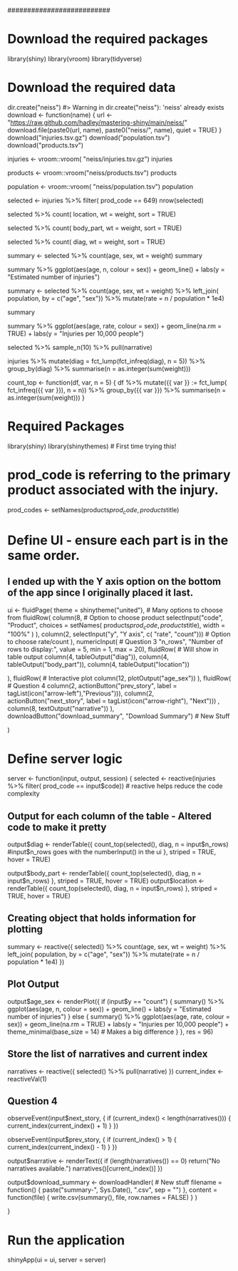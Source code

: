 ##########################

# Download the required packages
library(shiny)
library(vroom)
library(tidyverse)

# Download the required data
dir.create("neiss")
#> Warning in dir.create("neiss"): 'neiss' already exists
download <- function(name) {
  url <- "https://raw.github.com/hadley/mastering-shiny/main/neiss/"
  download.file(paste0(url, name), 
                paste0("neiss/", name), 
                quiet = TRUE)
}
download("injuries.tsv.gz")
download("population.tsv")
download("products.tsv")

injuries <- vroom::vroom(
  "neiss/injuries.tsv.gz")
injuries


products <- vroom::vroom("neiss/products.tsv")
products

population <- vroom::vroom(
  "neiss/population.tsv")
population

selected <- injuries %>% filter(
  prod_code == 649)
nrow(selected)

selected %>% count(
  location, wt = weight, sort = TRUE)

selected %>% count(
  body_part, wt = weight, sort = TRUE)

selected %>% count(
  diag, wt = weight, sort = TRUE)

summary <- selected %>% 
  count(age, sex, wt = weight)
summary

summary %>% 
  ggplot(aes(age, n, colour = sex)) + 
  geom_line() + 
  labs(y = "Estimated number of injuries")

summary <- selected %>% 
  count(age, sex, wt = weight) %>% 
  left_join(
    population, by = c("age", "sex")) %>% 
  mutate(rate = n / population * 1e4)

summary

summary %>% 
  ggplot(aes(age, rate, colour = sex)) + 
  geom_line(na.rm = TRUE) + 
  labs(y = "Injuries per 10,000 people")

selected %>% 
  sample_n(10) %>% 
  pull(narrative)

injuries %>%
  mutate(diag = fct_lump(fct_infreq(diag), 
                         n = 5)) %>%
  group_by(diag) %>%
  summarise(n = as.integer(sum(weight)))

count_top <- function(df, var, n = 5) {
  df %>%
    mutate({{ var }} := fct_lump(
      fct_infreq({{ var }}), n = n)) %>%
    group_by({{ var }}) %>%
    summarise(n = as.integer(sum(weight)))
}

# Required Packages
library(shiny)
library(shinythemes) # First time trying this!

# prod_code is referring to the primary product associated with the injury.
prod_codes <- setNames(products$prod_code, 
                       products$title)

# Define UI - ensure each part is in the same order.
## I ended up with the Y axis option on the bottom of the app since I originally placed it last.
ui <- fluidPage(
  theme = shinytheme("united"), # Many options to choose from
  fluidRow(
    column(8, # Option to choose product
           selectInput("code", "Product",
                       choices = setNames(
                         products$prod_code, 
                         products$title),
                       width = "100%"
           )
    ),
    column(2, selectInput("y", "Y axis", c(
      "rate", "count"))) # Option to choose rate/count
  ),
  numericInput( # Question 3
    "n_rows", "Number of rows to display:", value = 5, min = 1, max = 20),
  fluidRow( # Will show in table output
    column(4, tableOutput("diag")),
    column(4, tableOutput("body_part")),
    column(4, tableOutput("location"))
    
  ),
  fluidRow( # Interactive plot
    column(12, plotOutput("age_sex"))
  ),
  fluidRow( # Question 4
    column(2, actionButton("prev_story", label = tagList(icon("arrow-left"),"Previous"))),
    column(2, 
           actionButton("next_story", label = tagList(icon("arrow-right"), "Next")))
           ,
    column(8, textOutput("narrative"))
  ),
  downloadButton("download_summary", "Download Summary") # New Stuff
  
  
)

# Define server logic 
server <- function(input, output, session) {
  selected <- reactive(injuries %>% filter(
    prod_code == input$code)) # reactive helps reduce the code complexity
  
## Output for each column of the table - Altered code to make it pretty
  output$diag <- renderTable({
    count_top(selected(), diag, n = input$n_rows) #input$n_rows goes with the numberInput() in the ui
  }, striped = TRUE, hover = TRUE)
  
  output$body_part <- renderTable({
    count_top(selected(), diag, n = input$n_rows)
  }, striped = TRUE, hover = TRUE)
  output$location <- renderTable({
    count_top(selected(), diag, n = input$n_rows)
  }, striped = TRUE, hover = TRUE)
  
## Creating object that holds information for plotting
  summary <- reactive({
    selected() %>%
      count(age, sex, wt = weight) %>%
      left_join(
        population, by = c("age", "sex")) %>%
      mutate(rate = n / population * 1e4)
  })

## Plot Output
  output$age_sex <- renderPlot({
    if (input$y == "count") {
      summary() %>%
        ggplot(aes(age, n, colour = sex)) +
        geom_line() +
        labs(y = "Estimated number of injuries")
    } else {
      summary() %>%
        ggplot(aes(age, rate, colour = sex)) +
        geom_line(na.rm = TRUE) +
        labs(y = "Injuries per 10,000 people") + 
        theme_minimal(base_size = 14) # Makes a big difference
    }
  }, res = 96)
  
## Store the list of narratives and current index
  narratives <- reactive({
    selected() %>% pull(narrative)
  })
  current_index <- reactiveVal(1)

## Question 4 
  observeEvent(input$next_story, {
    if (current_index() < length(narratives())) {
      current_index(current_index() + 1)
    }
  })
  
  observeEvent(input$prev_story, {
    if (current_index() > 1) {
      current_index(current_index() - 1)
    }
  })
  
  output$narrative <- renderText({
    if (length(narratives()) == 0) return("No narratives available.")
    narratives()[current_index()]
  })
  
  
  output$download_summary <- downloadHandler( # New stuff
    filename = function() {
      paste("summary-", Sys.Date(), ".csv", sep = "")
    },
    content = function(file) {
      write.csv(summary(), file, row.names = FALSE)
    }
  )
  
}

# Run the application 
shinyApp(ui = ui, server = server)
